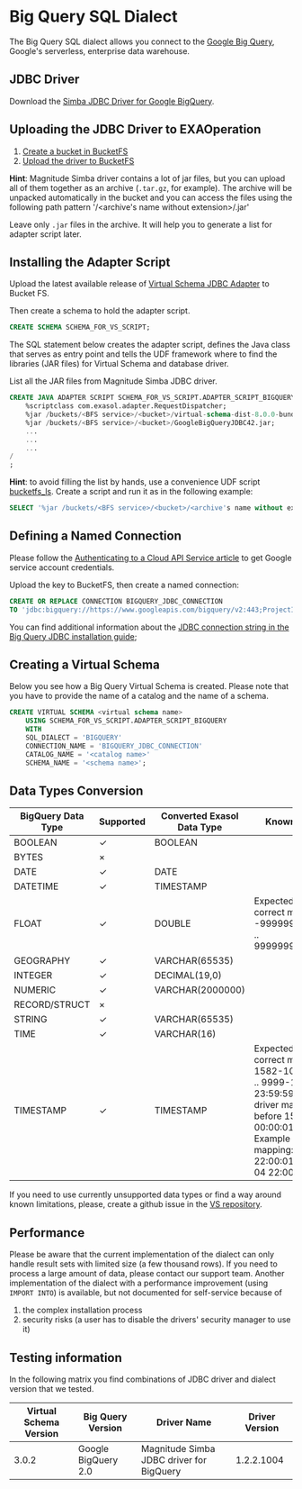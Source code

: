 # Big Query SQL Dialect

The Big Query SQL dialect allows you connect to the [Google Big Query](https://cloud.google.com/bigquery/), Google's serverless, enterprise data warehouse.

## JDBC Driver

Download the [Simba JDBC Driver for Google BigQuery](https://cloud.google.com/bigquery/providers/simba-drivers/).

## Uploading the JDBC Driver to EXAOperation

1. [Create a bucket in BucketFS](https://docs.exasol.com/administration/on-premise/bucketfs/create_new_bucket_in_bucketfs_service.htm) 
1. [Upload the driver to BucketFS](https://docs.exasol.com/administration/on-premise/bucketfs/accessfiles.htm)

**Hint**: Magnitude Simba driver contains a lot of jar files, but you can upload all of them together as an archive (`.tar.gz`, for example).
The archive will be unpacked automatically in the bucket and you can access the files using the following path pattern '<your bucket>/<archive's name without extension>/<name of a file form the archive>.jar'

Leave only `.jar` files in the archive. It will help you to generate a list for adapter script later. 

## Installing the Adapter Script

Upload the latest available release of [Virtual Schema JDBC Adapter](https://github.com/exasol/virtual-schemas/releases) to Bucket FS.

Then create a schema to hold the adapter script.

```sql
CREATE SCHEMA SCHEMA_FOR_VS_SCRIPT;
```

The SQL statement below creates the adapter script, defines the Java class that serves as entry point and tells the UDF framework where to find the libraries (JAR files) for Virtual Schema and database driver.

List all the JAR files from Magnitude Simba JDBC driver.

```sql
CREATE JAVA ADAPTER SCRIPT SCHEMA_FOR_VS_SCRIPT.ADAPTER_SCRIPT_BIGQUERY AS
    %scriptclass com.exasol.adapter.RequestDispatcher;
    %jar /buckets/<BFS service>/<bucket>/virtual-schema-dist-8.0.0-bundle-5.0.0.jar;
    %jar /buckets/<BFS service>/<bucket>/GoogleBigQueryJDBC42.jar;
    ...
    ...
    ...
/
;
```

**Hint**: to avoid filling the list by hands, use a convenience UDF script [bucketfs_ls](https://github.com/exasol/exa-toolbox/blob/master/utilities/bucketfs_ls.sql).
Create a script and run it as in the following example:

```sql
SELECT '%jar /buckets/<BFS service>/<bucket>/<archive's name without extension if used>/'|| files || ';' FROM (SELECT EXA_toolbox.bucketfs_ls('/buckets/<BFS service>/<bucket>/<archive's name without extension if used>/') files ); 
```

## Defining a Named Connection

Please follow the [Authenticating to a Cloud API Service article](https://cloud.google.com/docs/authentication/) to get Google service account credentials.

Upload the key to BucketFS, then create a named connection:

```sql
CREATE OR REPLACE CONNECTION BIGQUERY_JDBC_CONNECTION
TO 'jdbc:bigquery://https://www.googleapis.com/bigquery/v2:443;ProjectId=<your project id>;OAuthType=0;OAuthServiceAcctEmail=<service account email>;OAuthPvtKeyPath=/<path to the bucket>/<name of the key file>';
```    
You can find additional information about the [JDBC connection string in the Big Query JDBC installation guide](https://www.simba.com/products/BigQuery/doc/JDBC_InstallGuide/content/jdbc/using/intro.htm);

## Creating a Virtual Schema

Below you see how a Big Query Virtual Schema is created. Please note that you have to provide the name of a catalog and the name of a schema.

```sql
CREATE VIRTUAL SCHEMA <virtual schema name>
    USING SCHEMA_FOR_VS_SCRIPT.ADAPTER_SCRIPT_BIGQUERY
    WITH
    SQL_DIALECT = 'BIGQUERY'
    CONNECTION_NAME = 'BIGQUERY_JDBC_CONNECTION'
    CATALOG_NAME = '<catalog name>'
    SCHEMA_NAME = '<schema name>';
```


## Data Types Conversion

BigQuery Data Type | Supported | Converted Exasol Data Type| Known limitations
-------------------|-----------|---------------------------|-------------------
BOOLEAN            |  ✓        | BOOLEAN                   | 
BYTES              |  ×        |                           | 
DATE               |  ✓        | DATE                      | 
DATETIME           |  ✓        | TIMESTAMP                 | 
FLOAT              |  ✓        | DOUBLE                    | Expected range for correct mapping: -99999999.99999999 .. 99999999.99999999. 
GEOGRAPHY          |  ✓        | VARCHAR(65535)            |
INTEGER            |  ✓        | DECIMAL(19,0)             | 
NUMERIC            |  ✓        | VARCHAR(2000000)          | 
RECORD/STRUCT      |  ×        |                           | 
STRING             |  ✓        | VARCHAR(65535)            | 
TIME               |  ✓        | VARCHAR(16)               | 
TIMESTAMP          |  ✓        | TIMESTAMP                 | Expected range for correct mapping: 1582-10-15 00:00:01 .. 9999-12-31 23:59:59.9999. JDBC driver maps dates before 1582-10-15 00:00:01 incorrectly.  Example of incorrect mapping: 1582-10-14 22:00:01 -> 1582-10-04 22:00:01

If you need to use currently unsupported data types or find a way around known limitations, please, create a github issue in the [VS repository](https://github.com/exasol/virtual-schemas/issues).

## Performance

Please be aware that the current implementation of the dialect can only handle result sets with limited size (a few thousand rows).
If you need to process a large amount of data, please contact our support team. Another implementation of the dialect with a performance improvement (using `IMPORT INTO`) is available, but not documented for self-service because of 

1. the complex installation process
2. security risks (a user has to disable the drivers' security manager to use it)

## Testing information

In the following matrix you find combinations of JDBC driver and dialect version that we tested.

Virtual Schema Version| Big Query Version   | Driver Name                                 | Driver Version 
----------------------|---------------------|---------------------------------------------|------------------------
 3.0.2                | Google BigQuery 2.0 |  Magnitude Simba JDBC driver for BigQuery   | 1.2.2.1004
